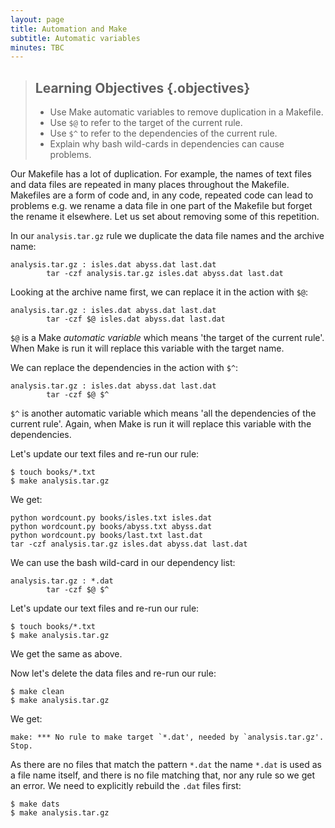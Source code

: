 ```yaml
---
layout: page
title: Automation and Make
subtitle: Automatic variables
minutes: TBC
---
```


> ## Learning Objectives {.objectives}
>
> * Use Make automatic variables to remove duplication in a Makefile.
> * Use `$@` to refer to the target of the current rule.
> * Use `$^` to refer to the dependencies of the current rule.
> * Explain why bash wild-cards in dependencies can cause problems.

Our Makefile has a lot of duplication. For example, the names of text files and data files are repeated in many places throughout the Makefile. Makefiles are a form of code and, in any code, repeated code can lead to problems e.g. we rename a data file in one part of the Makefile but forget the rename it elsewhere. Let us set about removing some of this repetition.

In our `analysis.tar.gz` rule we duplicate the data file names and the archive name:

~~~ {.make}
analysis.tar.gz : isles.dat abyss.dat last.dat
        tar -czf analysis.tar.gz isles.dat abyss.dat last.dat
~~~

Looking at the archive name first, we can replace it in the action with `$@`:

~~~ {.make}
analysis.tar.gz : isles.dat abyss.dat last.dat
        tar -czf $@ isles.dat abyss.dat last.dat
~~~

`$@` is a Make *automatic variable* which means 'the target of the current rule'. When Make is run it will replace this variable with the target name.

We can replace the dependencies in the action with `$^`:

~~~ {.make}
analysis.tar.gz : isles.dat abyss.dat last.dat
        tar -czf $@ $^
~~~

`$^` is another automatic variable which means 'all the dependencies of the current rule'. Again, when Make is run it will replace this variable with the dependencies.
 
Let's update our text files and re-run our rule:

~~~ {.bash}
$ touch books/*.txt
$ make analysis.tar.gz
~~~

We get:

~~~ {.output}
python wordcount.py books/isles.txt isles.dat
python wordcount.py books/abyss.txt abyss.dat
python wordcount.py books/last.txt last.dat
tar -czf analysis.tar.gz isles.dat abyss.dat last.dat
~~~

We can use the bash wild-card in our dependency list:

~~~ {.make}
analysis.tar.gz : *.dat
        tar -czf $@ $^
~~~

Let's update our text files and re-run our rule:

~~~ {.bash}
$ touch books/*.txt
$ make analysis.tar.gz
~~~

We get the same as above.

Now let's delete the data files and re-run our rule:

~~~ {.bash}
$ make clean
$ make analysis.tar.gz
~~~

We get:

~~~ {.output}
make: *** No rule to make target `*.dat', needed by `analysis.tar.gz'.  Stop.
~~~

As there are no files that match the pattern `*.dat` the name `*.dat` is used as a file name itself, and there is no file matching that, nor any rule so we get an error. We need to explicitly rebuild the `.dat` files first:

~~~ {.bash}
$ make dats
$ make analysis.tar.gz
~~~
